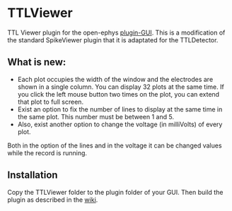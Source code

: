 # TTLViewer
TTL Viewer plugin for the open-ephys [plugin-GUI](https://github.com/open-ephys/plugin-GUI/ "pluguin-GUI"). This is a modification of the standard SpikeViewer plugin that it is adaptated for the TTLDetector.
## What is new:
* Each plot occupies the width of the window and the electrodes are shown in a single column. You can display 32 plots at the same time. If you click the left mouse button two times on the plot, you can extend that plot to full screen.
* Exist an option to fix the number of lines to display at the same time in the same plot. This number must be between 1 and 5.
* Also, exist another option to change the voltage (in milliVolts) of every plot.  

Both in the option of the lines and in the voltage it can be changed values while the record is running.

## Installation
Copy the TTLViewer folder to the plugin folder of your GUI. Then build the plugin as described in the [wiki](https://open-ephys.atlassian.net/wiki/spaces/OEW/pages/491544/Installation "wiki").
